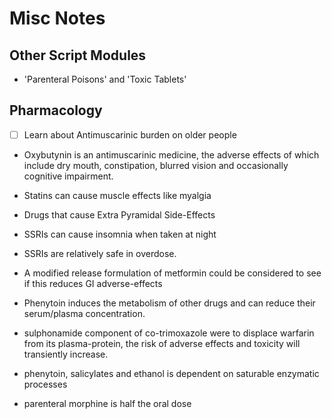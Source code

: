 # Misc Notes

## Other Script Modules

- 'Parenteral Poisons' and 'Toxic Tablets'

## Pharmacology

- [ ] Learn about Antimuscarinic burden on older people

- Oxybutynin is an antimuscarinic medicine, the adverse effects of which include dry mouth, constipation, blurred vision and occasionally cognitive impairment.

- Statins can cause muscle effects like myalgia

- Drugs that cause Extra Pyramidal Side-Effects

- SSRIs can cause insomnia when taken at night

- SSRIs are relatively safe in overdose.

- A modified release formulation of metformin could be considered to see if this reduces GI adverse-effects

- Phenytoin induces the metabolism of other drugs and can reduce their serum/plasma concentration.

- sulphonamide component of co-trimoxazole were to displace warfarin from its plasma-protein, the risk of adverse effects and toxicity will transiently increase.

- phenytoin, salicylates and ethanol is dependent on saturable enzymatic processes

- parenteral morphine is half the oral dose